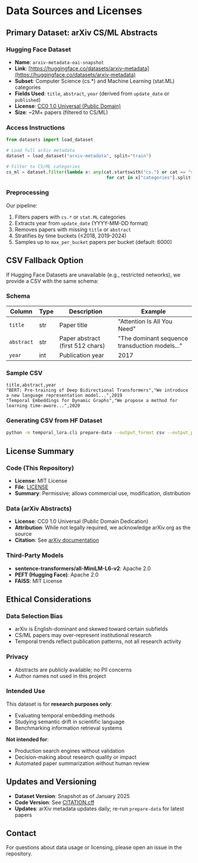 # Data Sources and Licenses

## Primary Dataset: arXiv CS/ML Abstracts

### Hugging Face Dataset
- **Name**: `arxiv-metadata-oai-snapshot`
- **Link**: [https://huggingface.co/datasets/arxiv-metadata](https://huggingface.co/datasets/arxiv-metadata)
- **Subset**: Computer Science (cs.*) and Machine Learning (stat.ML) categories
- **Fields Used**: `title`, `abstract`, `year` (derived from `update_date` or `published`)
- **License**: [CC0 1.0 Universal (Public Domain)](https://creativecommons.org/publicdomain/zero/1.0/)
- **Size**: ~2M+ papers (filtered to CS/ML)

### Access Instructions
```python
from datasets import load_dataset

# Load full arXiv metadata
dataset = load_dataset("arxiv-metadata", split="train")

# Filter to CS/ML categories
cs_ml = dataset.filter(lambda x: any(cat.startswith("cs.") or cat == "stat.ML" 
                                      for cat in x["categories"].split()))
```

### Preprocessing
Our pipeline:
1. Filters papers with `cs.*` or `stat.ML` categories
2. Extracts year from `update_date` (YYYY-MM-DD format)
3. Removes papers with missing `title` or `abstract`
4. Stratifies by time buckets (≤2018, 2019-2024)
5. Samples up to `max_per_bucket` papers per bucket (default: 6000)

## CSV Fallback Option

If Hugging Face Datasets are unavailable (e.g., restricted networks), we provide a CSV with the same schema:

### Schema
| Column | Type | Description | Example |
|--------|------|-------------|---------|
| `title` | str | Paper title | "Attention Is All You Need" |
| `abstract` | str | Paper abstract (first 512 chars) | "The dominant sequence transduction models..." |
| `year` | int | Publication year | 2017 |

### Sample CSV
```csv
title,abstract,year
"BERT: Pre-training of Deep Bidirectional Transformers","We introduce a new language representation model...",2019
"Temporal Embeddings for Dynamic Graphs","We propose a method for learning time-aware...",2020
```

### Generating CSV from HF Dataset
```bash
python -m temporal_lora.cli prepare-data --output_format csv --output_path data/arxiv_cs_ml.csv
```

## License Summary

### Code (This Repository)
- **License**: MIT License
- **File**: [LICENSE](LICENSE)
- **Summary**: Permissive; allows commercial use, modification, distribution

### Data (arXiv Abstracts)
- **License**: CC0 1.0 Universal (Public Domain Dedication)
- **Attribution**: While not legally required, we acknowledge arXiv.org as the source
- **Citation**: See [arXiv documentation](https://arxiv.org/help/bulk_data)

### Third-Party Models
- **sentence-transformers/all-MiniLM-L6-v2**: Apache 2.0
- **PEFT (Hugging Face)**: Apache 2.0
- **FAISS**: MIT License

## Ethical Considerations

### Data Selection Bias
- arXiv is English-dominant and skewed toward certain subfields
- CS/ML papers may over-represent institutional research
- Temporal trends reflect publication patterns, not all research activity

### Privacy
- Abstracts are publicly available; no PII concerns
- Author names not used in this project

### Intended Use
This dataset is for **research purposes only**:
- Evaluating temporal embedding methods
- Studying semantic drift in scientific language
- Benchmarking information retrieval systems

**Not intended for**:
- Production search engines without validation
- Decision-making about research quality or impact
- Automated paper summarization without human review

## Updates and Versioning

- **Dataset Version**: Snapshot as of January 2025
- **Code Version**: See [CITATION.cff](CITATION.cff)
- **Updates**: arXiv metadata updates daily; re-run `prepare-data` for latest papers

## Contact

For questions about data usage or licensing, please open an issue in the repository.
